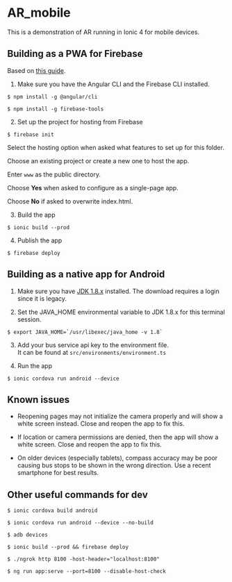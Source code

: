 # AR_mobile

This is a demonstration of AR running in Ionic 4 for mobile devices.

## Building as a PWA for Firebase

Based on [this guide](https://ionicframework.com/docs/angular/pwa).

1. Make sure you have the Angular CLI and the Firebase CLI installed.

`$ npm install -g @angular/cli`

`$ npm install -g firebase-tools`

2. Set up the project for hosting from Firebase

`$ firebase init`

Select the hosting option when asked what features to set up for this folder.

Choose an existing project or create a new one to host the app.

Enter `www` as the public directory.

Choose **Yes** when asked to configure as a single-page app.

Choose **No** if asked to overwrite index.html.

3. Build the app

`$ ionic build --prod`

4. Publish the app

`$ firebase deploy`

## Building as a native app for Android

1. Make sure you have
[JDK 1.8.x](https://www.oracle.com/technetwork/java/javase/downloads/jdk8-downloads-2133151.html)
installed. The download requires a login since it is legacy.
<!-- http://bugmenot.com/view/oracle.com -->

2. Set the JAVA_HOME environmental variable to JDK 1.8.x for this terminal
session.

`` $ export JAVA_HOME=`/usr/libexec/java_home -v 1.8` ``

3. Add your bus service api key to the environment file.<br>It can be found at
`src/environments/environment.ts`

4. Run the app

`$ ionic cordova run android --device`

## Known issues

- Reopening pages may not initialize the camera properly and will show a white
screen instead. Close and reopen the app to fix this.

- If location or camera permissions are denied, then the app will show a white
screen. Close and reopen the app to fix this.

- On older devices (especially tablets), compass accuracy may be poor causing
bus stops to be shown in the wrong direction. Use a recent smartphone for best
results.

## Other useful commands for dev

`$ ionic cordova build android`

`$ ionic cordova run android --device --no-build`

`$ adb devices`

`$ ionic build --prod && firebase deploy`

`$ ./ngrok http 8100 -host-header="localhost:8100"`

`$ ng run app:serve --port=8100 --disable-host-check`
